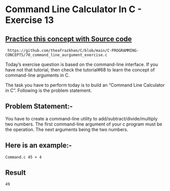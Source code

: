 # Command Line Calculator In C - Exercise 13

## [Practice this concept with Source code ](https://github.com/theafrazkhan/C/blob/main/C-PROGRAMMING-CONCEPTS/70_command_line_aurgument_exercise.c)

```
 https://github.com/theafrazkhan/C/blob/main/C-PROGRAMMING-CONCEPTS/70_command_line_aurgument_exercise.c
```


Today’s exercise question is based on the command-line interface. If you have not that tutorial, then check the tutorial#68  to learn the concept of command-line arguments in C. 

The task you have to perform today is to build an “Command Line Calculator in C”. Following is the problem statement.

## Problem Statement:-
You have to create a command-line utility to add/subtract/divide/multiply two numbers. The first command-line argument of your c program must be the operation. The next arguments being the two numbers.

## Here is an example:-
```
Command.c 45 + 4
```
## Result
```
49
```
